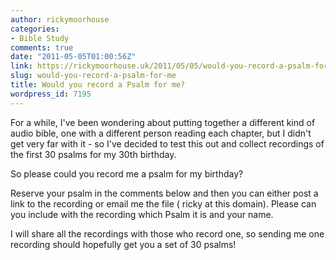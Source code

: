 ```yaml
---
author: rickymoorhouse
categories:
- Bible Study
comments: true
date: "2011-05-05T01:00:56Z"
link: https://rickymoorhouse.uk/2011/05/05/would-you-record-a-psalm-for-me/
slug: would-you-record-a-psalm-for-me
title: Would you record a Psalm for me?
wordpress_id: 7195
---
```


For a while, I've been wondering about putting together a different kind of audio bible, one with a different person reading each chapter, but I didn't get very far with it - so I've decided to test this out and collect recordings of the first 30 psalms for my 30th birthday. 

So please could you record me a psalm for my birthday?

Reserve your psalm in the comments below and then you can either post a link to the recording or email me the file ( ricky at this domain). Please can you include with the recording which Psalm it is and your name. 

I will share all the recordings with those who record one, so sending me one recording should hopefully get you a set of 30 psalms!
